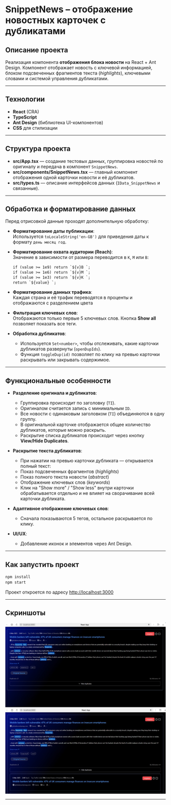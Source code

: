 # SnippetNews – отображение новостных карточек с дубликатами  

## Описание проекта

Реализация компонента **отображения блока новости** на React + Ant Design. Компонент отображает новость с ключевой информацией, блоком подсвеченных фрагментов текста (*highlights*), ключевыми словами и системой управления дубликатами.

---

## Технологии

- **React** (CRA)
- **TypeScript**
- **Ant Design** (библиотека UI-компонентов)
- **CSS** для стилизации

---

## Структура проекта

- **src/App.tsx** — создание тестовых данных, группировка новостей по оригиналу и передача в компонент `SnippetNews`.
- **src/components/SnippetNews.tsx** — главный компонент отображения одной карточки новости и её дубликатов.
- **src/types.ts** — описание интерфейсов данных (`IData_SnippetNews` и связанные).

---

## Обработка и форматирование данных

Перед отрисовкой данные проходят дополнительную обработку:

- **Форматирование даты публикации**:  
  Используется `toLocaleString('en-GB')` для приведения даты к формату `день месяц год`.

- **Форматирование охвата аудитории (Reach)**:  
  Значение в зависимости от размера переводится в `K`, `M` или `B`:
  ```tsx
  if (value >= 1e9) return `${v}B `;
  if (value >= 1e6) return `${v}M `;
  if (value >= 1e3) return `${v}K `;
  return `${value} `;
  ```

- **Форматирование данных трафика**:  
    Каждая страна и её трафик переводятся в проценты и отображаются с разделением цвета

- **Фильтрация ключевых слов**:  
    Отображаются только первые 5 ключевых слов. Кнопка **Show all** позволяет показать все теги.

- **Обработка дубликатов**:
    - Используется `Set<number>`, чтобы отслеживать, какие карточки дубликатов развернуты (`openDupIds`).
    - Функция `toggleDup(id)` позволяет по клику на превью карточки раскрывать или закрывать содержимое.

---

## Функциональные особенности

- **Разделение оригинала и дубликатов**:
    - Группировка происходит по заголовку (`TI`).
    - Оригиналом считается запись с минимальным `ID`.
    - Все новости с одинаковым заголовком (`TI`) объединяются в одну группу.
    - В оригинальной карточке отображается общее количество дубликатов, которые можно раскрыть.
    - Раскрытие списка дубликатов происходит через кнопку **View/Hide Duplicates**.

- **Раскрытие текста дубликатов**:
    - При нажатии на превью карточки дубликата — открывается полный текст:
    - Показ подсвеченных фрагментов (_highlights_)
    - Показ полного текста новости (_abstract_)
    - Отображение ключевых слов (_keywords_)
    - Клик на "Show more" / "Show less" внутри карточки обрабатывается отдельно и не влияет на сворачивание всей карточки дубликата.

- **Адаптивное отображение ключевых слов**:
    - Сначала показываются 5 тегов, остальное раскрывается по клику.

- **UI/UX**:
    - Добавление иконок и элементов через Ant Design.

---

## Как запустить проект

```bash
npm install
npm start
```

Проект откроется по адресу [http://localhost:3000](http://localhost:3000)

---

## Скриншоты

![Скриншот](https://github.com/Anastasia-Papchenko/SnippetNews/blob/main/img/1.jpg?raw=true)
![Скриншот](https://github.com/Anastasia-Papchenko/SnippetNews/blob/main/img/2.jpg?raw=true)

---
